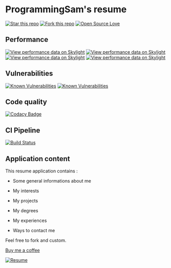 # ProgrammingSam's resume

[![Star this repo](http://githubbadges.com/star.svg?user=ProgrammingSam&repo=programmingsam-resume&style=flat)](https://github.com/ProgrammingSam/programmingsam-resume)
[![Fork this repo](http://githubbadges.com/fork.svg?user=ProgrammingSam&repo=programmingsam-resume&style=flat)](https://github.com/ProgrammingSam/programmingsam-resume/fork)
[![Open Source Love](https://badges.frapsoft.com/os/v1/open-source.png?v=103)](https://github.com/ellerbrock/open-source-badges/)

## Performance
[![View performance data on Skylight](https://badges.skylight.io/problem/HQf7ZchgF9Qt.svg?token=n05fIOB-nBjlM4GwTR11cAO2VCQTIu4qNyCqjDZQ1Yo)](https://www.skylight.io/app/applications/HQf7ZchgF9Qt)
[![View performance data on Skylight](https://badges.skylight.io/typical/HQf7ZchgF9Qt.svg?token=n05fIOB-nBjlM4GwTR11cAO2VCQTIu4qNyCqjDZQ1Yo)](https://www.skylight.io/app/applications/HQf7ZchgF9Qt)
[![View performance data on Skylight](https://badges.skylight.io/rpm/HQf7ZchgF9Qt.svg?token=n05fIOB-nBjlM4GwTR11cAO2VCQTIu4qNyCqjDZQ1Yo)](https://www.skylight.io/app/applications/HQf7ZchgF9Qt)
[![View performance data on Skylight](https://badges.skylight.io/status/HQf7ZchgF9Qt.svg?token=n05fIOB-nBjlM4GwTR11cAO2VCQTIu4qNyCqjDZQ1Yo)](https://www.skylight.io/app/applications/HQf7ZchgF9Qt)

## Vulnerabilities
[![Known Vulnerabilities](https://snyk.io/test/github/ProgrammingSam/programmingsam-resume/badge.svg?targetFile=Gemfile.lock)](https://snyk.io/test/github/ProgrammingSam/programmingsam-resume)
[![Known Vulnerabilities](https://snyk.io/test/github/ProgrammingSam/programmingsam-resume/badge.svg)](https://snyk.io/test/github/ProgrammingSam/programmingsam-resume)

## Code quality
[![Codacy Badge](https://api.codacy.com/project/badge/Grade/41b974d4a89b4d5cbd53c022e3ea94d5)](https://www.codacy.com?utm_source=github.com&amp;utm_medium=referral&amp;utm_content=ProgrammingSam/programmingam-resume&amp;utm_campaign=Badge_Grade)

## CI Pipeline
[![Build Status](https://semaphoreci.com/api/v1/programmingsam/programmingam-resume/branches/develop/shields_badge.svg)](https://semaphoreci.com/programmingsam/programmingam-resume)

## Application content
This resume application contains :

* Some general informations about me

* My interests

* My projects

* My degrees

* My experiences

* Ways to contact me

Feel free to fork and custom.

[Buy me a coffee](https://buymeacoff.ee/ProgrammingSam)

[![Resume](https://forthebadge.com/images/badges/built-with-love.svg)](https://programmingam.io)
